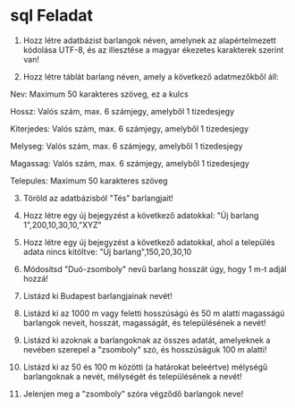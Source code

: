 # sql Feladat

1. Hozz létre adatbázist barlangok néven, amelynek az alapértelmezett kódolása UTF-8, és az illesztése a magyar ékezetes karakterek szerint van!

2. Hozz létre táblát barlang néven, amely a következő adatmezőkből áll:


Nev: Maximum 50 karakteres szöveg, ez a kulcs

Hossz: Valós szám, max. 6 számjegy, amelyből 1 tizedesjegy

Kiterjedes: Valós szám, max. 6 számjegy, amelyből 1 tizedesjegy

Melyseg: Valós szám, max. 6 számjegy, amelyből 1 tizedesjegy

Magassag: Valós szám, max. 6 számjegy, amelyből 1 tizedesjegy

Telepules: Maximum 50 karakteres szöveg


3. Töröld az adatbázisból "Tés" barlangjait!

4. Hozz létre egy új bejegyzést a következő adatokkal:
"Új barlang 1",200,10,30,10,"XYZ"

5. Hozz létre egy új bejegyzést a következő adatokkal, ahol a település adata nincs kitöltve:
"Új barlang",150,20,30,10

6. Módosítsd "Duó-zsomboly" nevű barlang hosszát úgy, hogy 1 m-t adjál hozzá!

7. Listázd ki Budapest barlangjainak nevét!

8. Listázd ki az 1000 m vagy feletti hosszúságú és 50 m alatti magasságú barlangok neveit, hosszát, magasságát, és településének a nevét!

9. Listázd ki azoknak a barlangoknak az összes adatát, amelyeknek a nevében szerepel a "zsomboly" szó, és hosszúságuk 100 m alatti!

10. Listázd ki az 50 és 100 m közötti (a határokat beleértve) mélységű barlangoknak a nevét, mélységét és településének a nevét!

11. Jelenjen meg a "zsomboly" szóra végződő barlangok neve!
